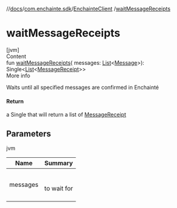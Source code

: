 //[docs](../../index.md)/[com.enchainte.sdk](../index.md)/[EnchainteClient](index.md)
/[waitMessageReceipts](wait-message-receipts.md)

# waitMessageReceipts

[jvm]  
Content  
fun [waitMessageReceipts](wait-message-receipts.md)(
messages: [List](https://kotlinlang.org/api/latest/jvm/stdlib/kotlin.collections/-list/index.html)<[Message](../../com.enchainte.sdk.message.domain/-message/index.md)>):
Single<[List](https://kotlinlang.org/api/latest/jvm/stdlib/kotlin.collections/-list/index.html)<[MessageReceipt](
../../com.enchainte.sdk.message.domain/-message-receipt/index.md)>>  
More info

Waits until all specified messages are confirmed in Enchainté

#### Return

a Single that will return a list of [MessageReceipt](../../com.enchainte.sdk.message.domain/-message-receipt/index.md)

## Parameters

jvm

|  Name|  Summary| 
|---|---|
| <a name="com.enchainte.sdk/EnchainteClient/waitMessageReceipts/#kotlin.collections.List[com.enchainte.sdk.message.domain.Message]/PointingToDeclaration/"></a>messages| <a name="com.enchainte.sdk/EnchainteClient/waitMessageReceipts/#kotlin.collections.List[com.enchainte.sdk.message.domain.Message]/PointingToDeclaration/"></a><br><br>to wait for<br><br>
  
  



